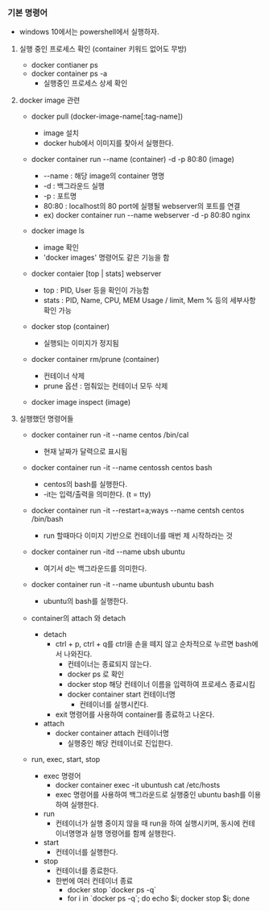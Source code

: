 ### 기본 명령어
- windows 10에서는 powershell에서 실행하자.
1. 실행 중인 프로세스 확인 (container 키워드 없어도 무방)
    - docker contianer ps
    - docker container ps -a
        - 실행중인 프로세스 상세 확인
2. docker image 관련
    - docker pull (docker-image-name[:tag-name])
        - image 설치
        - docker hub에서 이미지를 찾아서 실행한다.
    - docker container run --name (container) -d -p 80:80 (image)
        - --name : 해당 image의 container 명명
        - -d : 백그라운드 실행
        - -p : 포트명
        - 80:80 : localhost의 80 port에 실행될 webserver의 포트를 연결
        - ex) docker container run --name webserver -d -p 80:80 nginx

    - docker image ls 
        - image 확인
        - 'docker images' 명령어도 같은 기능을 함
    - docker contaier [top | stats] webserver
        - top : PID, User 등을 확인이 가능함
        - stats : PID, Name, CPU, MEM Usage / limit, Mem % 등의 세부사항 확인 가능
    - docker stop (container)
        - 실행되는 이미지가 정지됨
    - docker container rm/prune (container)
        - 컨테이너 삭제
        - prune 옵션 : 멈춰있는 컨테이너 모두 삭제
    - docker image inspect (image)

3. 실행했던 명령어들
    - docker container run -it --name centos /bin/cal
        - 현재 날짜가 달력으로 표시됨 
    - docker container run -it --name centossh centos bash
        - centos의 bash를 실행한다.
        - -it는 입력/출력을 의미한다. (t = tty)

    - docker container run -it --restart=a;ways --name centsh centos /bin/bash
        - run 할때마다 이미지 기반으로 컨테이너를 매번 제 시작하라는 것
    - docker container run -itd --name ubsh ubuntu
        - 여기서 d는 백그라운드를 의미한다.
    - docker container run -it --name ubuntush ubuntu bash
        - ubuntu의 bash를 실행한다.
    
    - container의 attach 와 detach
        - detach
            - ctrl + p, ctrl + q를 ctrl을 손을 떼지 않고 순차적으로 누르면 bash에서 나와진다. 
                - 컨테이너는 종료되지 않는다.
                - docker ps 로 확인
                - docker stop 해당 컨테이너 이름을 입력하여 
                프로세스 종료시킴
                - docker container start 컨테이너명
                    - 컨테이너를 실행시킨다.
            - exit 명령어를 사용하여 container를 종료하고 나온다.
        - attach    
            - docker container attach 컨테이너명
                - 실행중인 해당 컨테이너로 진입한다.

    - run, exec, start, stop
        - exec 명령어
            - docker container exec -it ubuntush cat /etc/hosts
            - exec 명령어를 사용하여 백그라운드로 실행중인 ubuntu bash를 이용하여 실행한다.
        - run
            - 컨테이너가 실행 중이지 않을 때 run을 하여 실행시키며, 동시에 컨테이너명명과 실행 명령어를 함께 실행한다.
        - start
            - 컨테이너를 실행한다.
        - stop
            - 컨테이너를 종료한다.
            - 한번에 여러 컨테이너 종료
                - docker stop \`docker ps -q\`
                - for i in \`docker ps -q\`; do echo $i; docker stop $i; done
    

        
